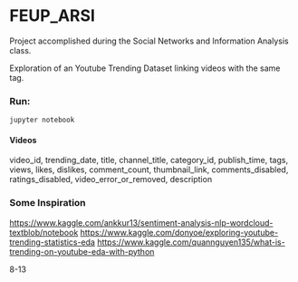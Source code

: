 # FEUP_ARSI
Project accomplished during the Social Networks and Information Analysis class. 

Exploration of an Youtube Trending Dataset linking videos with the same tag.

### Run:
```
jupyter notebook
```

#### Videos
video_id, trending_date, title, channel_title, category_id, publish_time, tags, views, likes, dislikes, comment_count, thumbnail_link, comments_disabled, ratings_disabled, video_error_or_removed, description

### Some Inspiration
https://www.kaggle.com/ankkur13/sentiment-analysis-nlp-wordcloud-textblob/notebook
https://www.kaggle.com/donyoe/exploring-youtube-trending-statistics-eda
https://www.kaggle.com/quannguyen135/what-is-trending-on-youtube-eda-with-python

8-13
